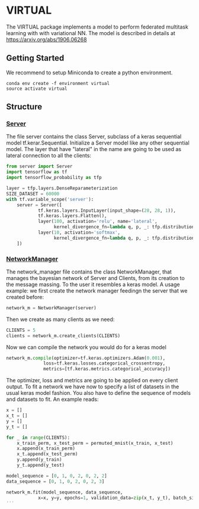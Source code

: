 # VIRTUAL

The VIRTUAL package implements a model to perform federated multitask learning with with variational NN. The model is described in details at https://arxiv.org/abs/1906.06268


## Getting Started

We recommend to setup Miniconda to create a python environment.

```
conda env create -f environment virtual
source activate virtual
```

## Structure

### [Server](source/server.py)

The file server contains the class Server, subclass of a keras sequential model tf.kerar.Sequential.
Initialize a Server model like any other sequential model. The layer that have "lateral" in the name are going to be used as lateral connection to all the clients:

```python
from server import Server
import tensorflow as tf
import tensorflow_probability as tfp

layer = tfp.layers.DenseReparameterization
SIZE_DATASET = 60000
with tf.variable_scope('server'):
    server = Server([
            tf.keras.layers.InputLayer(input_shape=(28, 28, 1)),
            tf.keras.layers.Flatten(),
            layer(100, activation='relu', name='lateral',
                  kernel_divergence_fn=lambda q, p, _: tfp.distributions.kl_divergence(q, p)/SIZE_DATASET),
            layer(10, activation='softmax',
                  kernel_divergence_fn=lambda q, p, _: tfp.distributions.kl_divergence(q, p)/SIZE_DATASET)
	])

```

### [NetworkManager](source/network_manager.py)

The network_manager file contains the class NetworkManager, that manages the bayesian network of Server and Clients, from its creation to the message massing. To the user it resembles a keras model.
A usage example: we first create the network manager feedingn the server that we created before:

```python
network_m = NetworkManager(server)
```

Then we create as many clients as we need:

```python
CLIENTS = 5
clients = network_m.create_clients(CLIENTS)
```

Now we can compile the network you would do for a keras model
```python
network_m.compile(optimizer=tf.keras.optimizers.Adam(0.001),
              loss=tf.keras.losses.categorical_crossentropy,
              metrics=[tf.keras.metrics.categorical_accuracy])
```
The optimizer, loss and metrics are going to be applied on every client output. 
To fit a network we have now to specify a list of datasets in the usual keras model fashion. You also have to define the sequence of models and datasets to fit. 
An example reads: 

```python
x = []
x_t = []
y = []
y_t = []

for _ in range(CLIENTS):
    x_train_perm, x_test_perm = permuted_mnist(x_train, x_test)
    x.append(x_train_perm)
    x_t.append(x_test_perm)
    y.append(y_train)
    y_t.append(y_test)

model_sequence = [0, 1, 0, 2, 0, 2, 2]
data_sequence = [0, 1, 0, 2, 0, 2, 3]

network_m.fit(model_sequence, data_sequence,
            x=x, y=y, epochs=1, validation_data=zip(x_t, y_t), batch_size=128)
'''